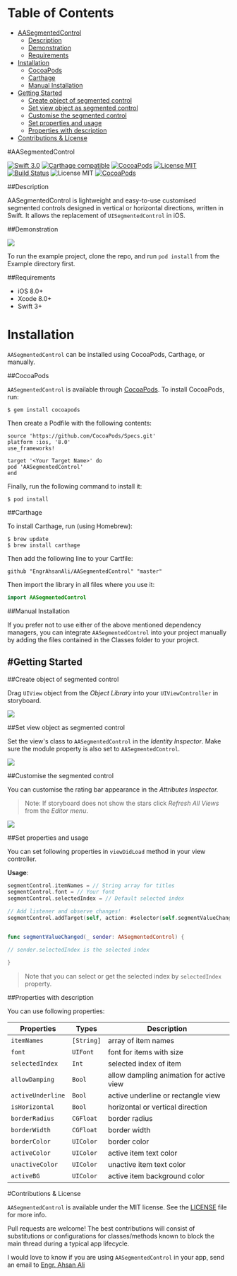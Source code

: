 # Table of Contents

- [AASegmentedControl](#section-id-4)
  - [Description](#section-id-10)
  - [Demonstration](#section-id-16)
  - [Requirements](#section-id-26)
- [Installation](#section-id-32)
  - [CocoaPods](#section-id-37)
  - [Carthage](#section-id-63)
  - [Manual Installation](#section-id-82)
- [Getting Started](#section-id-87)
  - [Create object of segmented control](#section-id-90)
  - [Set view object as segmented control](#section-id-104)
  - [Customise the segmented control](#section-id-112)
  - [Set properties and usage](#section-id-132)
  - [Properties with description](#section-id-150)
- [Contributions & License](#section-id-156)


<div id='section-id-4'/>

#AASegmentedControl

[![Swift 3.0](https://img.shields.io/badge/Swift-3.0-orange.svg?style=flat)](https://developer.apple.com/swift/) [![Carthage compatible](https://img.shields.io/badge/Carthage-compatible-4BC51D.svg?style=flat)](https://github.com/Carthage/Carthage) [![CocoaPods](https://img.shields.io/cocoapods/v/AASegmentedControl.svg)](http://cocoadocs.org/docsets/AASegmentedControl) [![License MIT](https://img.shields.io/badge/License-MIT-blue.svg?style=flat)](https://github.com/Carthage/Carthage) [![Build Status](https://travis-ci.org/EngrAhsanAli/AASegmentedControl.svg?branch=master)](https://travis-ci.org/EngrAhsanAli/AASegmentedControl) 
![License MIT](https://img.shields.io/github/license/mashape/apistatus.svg) [![CocoaPods](https://img.shields.io/cocoapods/p/AASegmentedControl.svg)]()


<div id='section-id-10'/>

##Description

AASegmentedControl is lightweight and easy-to-use customised segmented controls designed in vertical or horizontal directions, written in Swift. It allows the replacement of `UISegmentedControl` in iOS.

<div id='section-id-16'/>

##Demonstration



![](https://github.com/EngrAhsanAli/AASegmentedControl/blob/master/Screenshots/demo.gif)


To run the example project, clone the repo, and run `pod install` from the Example directory first.


<div id='section-id-26'/>

##Requirements

- iOS 8.0+
- Xcode 8.0+
- Swift 3+

<div id='section-id-32'/>

# Installation

`AASegmentedControl` can be installed using CocoaPods, Carthage, or manually.


<div id='section-id-37'/>

##CocoaPods

`AASegmentedControl` is available through [CocoaPods](http://cocoapods.org). To install CocoaPods, run:

`$ gem install cocoapods`

Then create a Podfile with the following contents:

```
source 'https://github.com/CocoaPods/Specs.git'
platform :ios, '8.0'
use_frameworks!

target '<Your Target Name>' do
pod 'AASegmentedControl'
end

```

Finally, run the following command to install it:
```
$ pod install
```



<div id='section-id-63'/>

##Carthage

To install Carthage, run (using Homebrew):
```
$ brew update
$ brew install carthage
```
Then add the following line to your Cartfile:

```
github "EngrAhsanAli/AASegmentedControl" "master"
```

Then import the library in all files where you use it:
```swift
import AASegmentedControl
```


<div id='section-id-82'/>

##Manual Installation

If you prefer not to use either of the above mentioned dependency managers, you can integrate `AASegmentedControl` into your project manually by adding the files contained in the Classes folder to your project.


<div id='section-id-87'/>

#Getting Started
----------

<div id='section-id-90'/>

##Create object of segmented control

Drag `UIView` object from the *Object Library* into your `UIViewController` in storyboard.

![](https://github.com/EngrAhsanAli/AASegmentedControl/blob/master/Screenshots/Step1.png)

<div id='section-id-104'/>

##Set view object as segmented control

Set the view's class to `AASegmentedControl` in the *Identity Inspector*.
Make sure the module property is also set to  `AASegmentedControl`.

![](https://github.com/EngrAhsanAli/AASegmentedControl/blob/master/Screenshots/Step2.png)

<div id='section-id-112'/>

##Customise the segmented control

You can customise the rating bar appearance in the *Attributes Inspector.* 

> Note: If storyboard does not show the stars click *Refresh All Views* from the *Editor menu*.

![](https://github.com/EngrAhsanAli/AASegmentedControl/blob/master/Screenshots/Step3.png)

<div id='section-id-132'/>

##Set properties and usage

You can set following properties in `viewDidLoad` method in your view controller.

**Usage**:
```swift
segmentControl.itemNames = // String array for titles
segmentControl.font = // Your font
segmentControl.selectedIndex = // Default selected index

// Add listener and observe changes!
segmentControl.addTarget(self, action: #selector(self.segmentValueChanged(_:)), for: .valueChanged)


func segmentValueChanged(_ sender: AASegmentedControl) {

// sender.selectedIndex is the selected index

}
```

> Note that you can select or get the selected index by `selectedIndex` property.

<div id='section-id-150'/>

##Properties with description

You can use following properties: 

|  Properties	    |  Types	| Description		    				   |
|-------------------|-----------|------------------------------------------|
| `itemNames`       | `[String]`| array of item names 					   |
| `font`            | `UIFont`  | font for items with size			       |
| `selectedIndex`   | `Int`     | selected index of item   				   |			   
| `allowDamping`    | `Bool`    | allow dampling animation for active view |
| `activeUnderline` | `Bool`    | active underline or rectangle view	   |
| `isHorizontal`    | `Bool`    | horizontal or vertical direction		   |
| `borderRadius`    | `CGFloat` | border radius			   				   |
| `borderWidth`     | `CGFloat` | border width 			 				   |
| `borderColor`     | `UIColor` | border color							   |
| `activeColor`     | `UIColor` | active item text color				   |
| `unactiveColor`   | `UIColor` | unactive item text color				   |
| `activeBG`        | `UIColor` | active item background color			   |

<div id='section-id-156'/>

#Contributions & License

`AASegmentedControl` is available under the MIT license. See the [LICENSE](./LICENSE) file for more info.

Pull requests are welcome! The best contributions will consist of substitutions or configurations for classes/methods known to block the main thread during a typical app lifecycle.

I would love to know if you are using `AASegmentedControl` in your app, send an email to [Engr. Ahsan Ali](mailto:hafiz.m.ahsan.ali@gmail.com)

